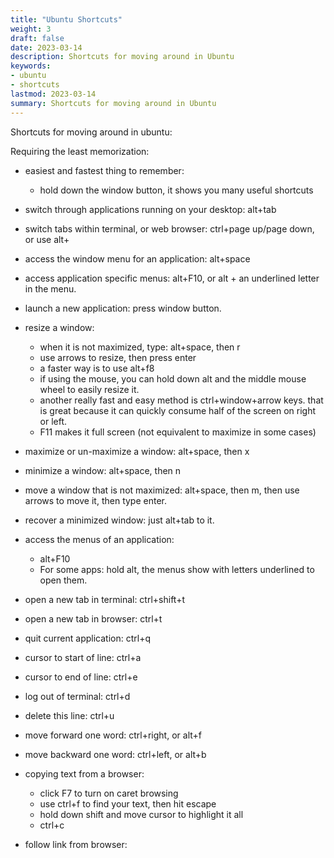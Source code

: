 ```yaml
---
title: "Ubuntu Shortcuts"
weight: 3
draft: false
date: 2023-03-14
description: Shortcuts for moving around in Ubuntu
keywords:
- ubuntu
- shortcuts
lastmod: 2023-03-14
summary: Shortcuts for moving around in Ubuntu
---
```

Shortcuts for moving around in ubuntu:

Requiring the least memorization:
* easiest and fastest thing to remember:
  * hold down the window button, it shows you many useful shortcuts
* switch through applications running on your desktop: alt+tab
* switch tabs within terminal, or web browser: ctrl+page up/page down, or use alt+<tab number>
* access the window menu for an application: alt+space
* access application specific menus: alt+F10, or alt + an underlined letter in the menu.
* launch a new application: press window button.

* resize a window:
  * when it is not maximized, type: alt+space, then r
  * use arrows to resize, then press enter
  * a faster way is to use alt+f8
  * if using the mouse, you can hold down alt and the middle mouse wheel to easily resize it.
  * another really fast and easy method is ctrl+window+arrow keys.
    that is great because it can quickly consume half of the screen on right or left.
  * F11 makes it full screen (not equivalent to maximize in some cases)
* maximize or un-maximize a window: alt+space, then x
* minimize a window: alt+space, then n
* move a window that is not maximized: alt+space, then m, then use arrows to move it, then type enter.
* recover a minimized window: just alt+tab to it.
* access the menus of an application: 
  * alt+F10
  * For some apps: hold alt, the menus show with letters underlined to open them.
* open a new tab in terminal: ctrl+shift+t
* open a new tab in browser: ctrl+t
* quit current application: ctrl+q
* cursor to start of line: ctrl+a
* cursor to end of line: ctrl+e
* log out of terminal: ctrl+d
* delete this line: ctrl+u
* move forward one word: ctrl+right, or alt+f
* move backward one word: ctrl+left, or alt+b

* copying text from a browser:
  * click F7 to turn on caret browsing
  * use ctrl+f to find your text, then hit escape
  * hold down shift and move cursor to highlight it all
  * ctrl+c
* follow link from browser:
